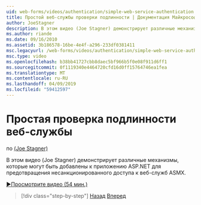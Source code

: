 ```yaml
---
uid: web-forms/videos/authentication/simple-web-service-authentication
title: Простой веб-службы проверки подлинности | Документация Майкрософт
author: JoeStagner
description: В этом видео (Joe Stagner) демонстрирует различные механизмы, которые могут быть добавлены к приложению ASP.NET для предотвращения несанкционированного доступа к веб-служб ASMX...
ms.author: riande
ms.date: 09/16/2010
ms.assetid: 3b186578-16be-4e4f-a296-233df0381411
msc.legacyurl: /web-forms/videos/authentication/simple-web-service-authentication
msc.type: video
ms.openlocfilehash: b38bb41727cbb8daec5bf966b5f0e08f911d6ff1
ms.sourcegitcommit: 0f1119340e4464720cfd16d0ff15764746ea1fea
ms.translationtype: MT
ms.contentlocale: ru-RU
ms.lasthandoff: 04/09/2019
ms.locfileid: "59412597"
---
```

# <a name="simple-web-service-authentication"></a>Простая проверка подлинности веб-службы

по [(Joe Stagner)](https://github.com/JoeStagner)

В этом видео (Joe Stagner) демонстрирует различные механизмы, которые могут быть добавлены к приложению ASP.NET для предотвращения несанкционированного доступа к веб-служб ASMX.

[&#9654;Просмотрите видео (54 мин.)](https://channel9.msdn.com/Blogs/ASP-NET-Site-Videos/simple-web-service-authentication)

> [!div class="step-by-step"]
> [Назад](implement-the-registration-verification-pattern.md)
> [Вперед](creating-inactive-users.md)
